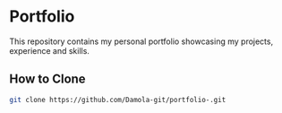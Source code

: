 
# Portfolio

This repository contains my personal portfolio showcasing my projects, experience and skills.

## How to Clone

```bash
git clone https://github.com/Damola-git/portfolio-.git
```
